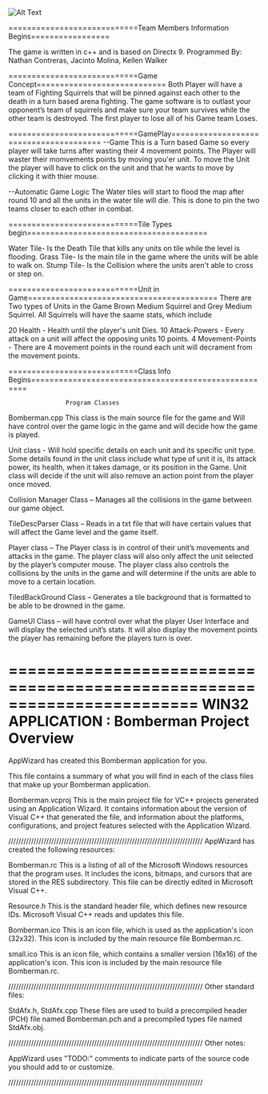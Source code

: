 
![Alt Text](kWalker93/Tile_Game/GameArt/GameLogo.PNG)


============================Team Members Information Begins=================

The game is written in c++ and is based on Directx 9.
Programmed By: 
	Nathan Contreras, Jacinto Molina, Kellen Walker 

============================Game Concept============================
Both Player will have a team of Fighting Squirrels that will be pinned against each other to the death in a turn based arena 
fighting. The game software is to outlast your opponent’s team of squirrels and make sure your team survives while the other 
team is destroyed. The first player to lose all of his Game team Loses.

============================GamePlay=======================================
--Game
This is a Turn based Game so every player will take turns after wasting their 4 movement points.
The Player will waster their momvements points by moving you'er unit.
To move the Unit the player will have to click on the unit and that he wants to move by clicking it with thier mouse.

--Automatic Game Logic
The Water tiles will start to flood the map after round 10 and all the units in the water tile will die.
This is done to pin the two teams closer to each other in combat.

============================Tile Types begin=======================================
	
Water Tile- Is the Death Tile that kills any units on tile while the level is flooding.
Grass Tile- Is the main tile in the game where the units will be able to walk on.
Stump Tile- Is the Collision where the units aren't able to cross or step on.

============================Unit in Game=========================================
There are Two types of Units in the Game Brown Medium Squirrel and Grey Medium Squirrel. 
All Squirrels will have the saame stats, which include

20 Health
	- Health until the player's unit Dies.
10 Attack-Powers 
	- Every attack on a unit will affect the opposing units 10 points.
4  Movement-Points  
	- There are 4 movement points in the round each unit will decrament from the movement points.

============================Class Info Begins=====================================================

					Program Classes

Bomberman.cpp
   This class is the main source file for the game and Will have control over the game logic 
   in the game and will decide how the game is played. 
    
Unit class - 
	Will hold specific details on each unit and its specific unit type. Some details found in the 
	unit class include what type of unit it is, its attack power, its health, when it takes damage,
	or its position in the Game. Unit class will decide if the unit will also remove an action point from the player once moved.

Collision Manager Class –
	Manages all the collisions in the game between our game object.

TileDescParser Class – 
	Reads in a txt file that will have certain values that will affect the Game level and the game itself. 

Player class – 
	The Player class is in control of their unit’s movements and attacks in the game. The player class will 
	also only affect the unit selected by the player’s computer mouse. The player class also controls the collisions 
	by the units in the game and will determine if the units are able to move to a certain location.

TiledBackGround Class – 
	Generates a tile background that is formatted to be able to be drowned in the game.

GameUI Class – 
	will have control over what the player User Interface and will display the selected unit’s stats. 
	It will also display the movement points the player has remaining before the players turn is over.

========================================================================
    WIN32 APPLICATION : Bomberman Project Overview
========================================================================


AppWizard has created this Bomberman application for you.

This file contains a summary of what you will find in each of the class files that
make up your Bomberman application.


Bomberman.vcproj
    This is the main project file for VC++ projects generated using an Application Wizard.
    It contains information about the version of Visual C++ that generated the file, and
    information about the platforms, configurations, and project features selected with the
    Application Wizard.

/////////////////////////////////////////////////////////////////////////////
AppWizard has created the following resources:

Bomberman.rc
    This is a listing of all of the Microsoft Windows resources that the
    program uses.  It includes the icons, bitmaps, and cursors that are stored
    in the RES subdirectory.  This file can be directly edited in Microsoft
    Visual C++.

Resource.h
    This is the standard header file, which defines new resource IDs.
    Microsoft Visual C++ reads and updates this file.

Bomberman.ico
    This is an icon file, which is used as the application's icon (32x32).
    This icon is included by the main resource file Bomberman.rc.

small.ico
    This is an icon file, which contains a smaller version (16x16)
    of the application's icon. This icon is included by the main resource
    file Bomberman.rc.

/////////////////////////////////////////////////////////////////////////////
Other standard files:

StdAfx.h, StdAfx.cpp
    These files are used to build a precompiled header (PCH) file
    named Bomberman.pch and a precompiled types file named StdAfx.obj.

/////////////////////////////////////////////////////////////////////////////
Other notes:

AppWizard uses "TODO:" comments to indicate parts of the source code you
should add to or customize.

/////////////////////////////////////////////////////////////////////////////
